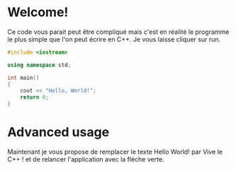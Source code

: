 # Welcome!
Ce code vous parait peut être compliqué mais c'est en réalité le programme le plus simple que l'on
peut écrire en C++. Je vous laisse cliquer sur run.


```C++ runnable
#include <iostream>

using namespace std;

int main() 
{
    cout << "Hello, World!";
    return 0;
}
```

# Advanced usage

Maintenant je vous propose de remplacer le texte Hello World! par Vive le C++ ! et de relancer
l'application avec la flèche verte.
